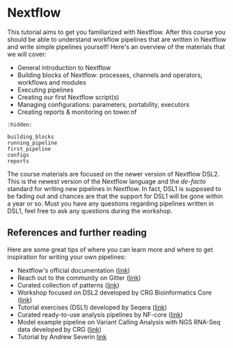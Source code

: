 

# Nextflow 
This tutorial aims to get you familiarized with Nextflow. After this course you should be able to understand workflow pipelines that are written in Nextflow and write simple pipelines yourself! Here's an overview of the materials that we will cover:

- General introduction to Nextflow 
- Building blocks of Nextflow: processes, channels and operators, workflows and modules
- Executing pipelines  
- Creating our first Nextflow script(s)
- Managing configurations: parameters, portability, executors
- Creating reports & monitoring on tower.nf

```{toctree}
:hidden:

building_blocks
running_pipeline
first_pipeline
configs
reports
```

The course materials are focused on the newer version of Nextflow DSL2. This is the newest version of the Nextflow language and the *de-facto* standard for writing new pipelines in Nextflow. In fact, DSL1 is supposed to be fading out and chances are that the support for DSL1 will be gone within a year or so. Must you have any questions regarding pipelines written in DSL1, feel free to ask any questions during the workshop. 

## References and further reading
Here are some great tips of where you can learn more and where to get inspiration for writing your own pipelines: 
- Nextflow's official documentation ([link](https://www.nextflow.io/docs/latest/index.html))
- Reach out to the community on Gitter ([link](https://gitter.im/nextflow-io/nextflow))
- Curated collection of patterns ([link](https://github.com/nextflow-io/patterns))
- Workshop focused on DSL2 developed by CRG Bioinformatics Core ([link](https://github.com/biocorecrg/ELIXIR_containers_nextflow))
- Tutorial exercises (DSL1) developed by Seqera ([link](https://github.com/seqeralabs/nextflow-tutorial))
- Curated ready-to-use analysis pipelines by NF-core ([link](https://nf-co.re/))
- Model example pipeline on Variant Calling Analysis with NGS RNA-Seq data developed by CRG ([link](https://github.com/CRG-CNAG/CalliNGS-NF))
- Tutorial by Andrew Severin [link](https://bioinformaticsworkbook.org/dataAnalysis/nextflow/02_creatingAworkflow.html#gsc.tab=0)

